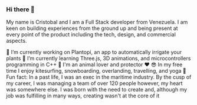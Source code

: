### Hi there 👋
My name is Cristobal and I am a Full Stack developer from Venezuela. I am keen on building experiences from the ground up and being present at every point of the product including the tech, design, and commercial aspects.

🚀 I’m currently working on Plantopi, an app to automatically irrigate your plants
🌱 I’m currently learning Three.js, 3D animations, and microcontrollers programming in C++
🐶 I'm an animal lover and protector ♥️
😎 In my free time I enjoy kitesurfing, snowboarding, overlanding, travelling, and yoga
🧐 Fun fact: In a past life, I was an exec in the maritime industry. By the cusp of my career, I was managing a team of over 120 people however, my heart was somewhere else. I was born with the need to create and, although my job was fulfilling in many ways, creating wasn't at the core of it
